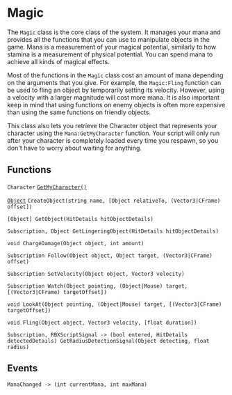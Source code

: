 # Magic
The `Magic` class is the core class of the system. It manages your mana and provides all the functions that you can use to manipulate objects in the game. Mana is a measurement of your magical potential, similarly to how stamina is a measurement of physical potential. You can spend mana to achieve all kinds of magical effects.

Most of the functions in the `Magic` class cost an amount of mana depending on the arguments that you give. For example, the `Magic:Fling` function can be used to fling an object by temporarily setting its velocity. However, using a velocity with a larger magnitude will cost more mana. It is also important keep in mind that using functions on enemy objects is often more expensive than using the same functions on friendly objects.

This class also lets you retrieve the Character object that represents your character using the `Mana:GetMyCharacter` function. Your script will only run after your character is completely loaded every time you respawn, so you don't have to worry about waiting for anything.

## Functions
`Character` [`GetMyCharacter()`](../GetMyCharacter/)

[`Object`] `CreateObject(string name, [Object relativeTo, (Vector3|CFrame) offset])`

```
[Object] GetObject(HitDetails hitObjectDetails)
```
```
Subscription, Object GetLingeringObject(HitDetails hitObjectDetails)
```
```
void ChargeDamage(Object object, int amount)
```
```
Subscription Follow(Object object, Object target, (Vector3|CFrame) offset)
```
```
Subscription SetVelocity(Object object, Vector3 velocity) 
```
```
Subscription Watch(Object pointing, (Object|Mouse) target, [(Vector3|CFrame) targetOffset])
```
```
void LookAt(Object pointing, (Object|Mouse) target, [(Vector3|CFrame) targetOffset])
```
```
void Fling(Object object, Vector3 velocity, [float duration])
```
```
Subscription, RBXScriptSignal -> (bool entered, HitDetails detectedDetails) GetRadiusDetectionSignal(Object detecting, float radius)
```

## Events
```
ManaChanged -> (int currentMana, int maxMana)
```

[`Object`]: ../../Object/index.md